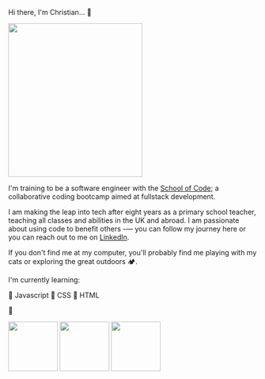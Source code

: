 Hi there, I'm Christian... 👋

<img src="https://user-images.githubusercontent.com/123087687/221354891-28eb9411-16df-453f-8c34-a80b7b90ba49.jpeg" width="271" height="310">

I'm training to be a software engineer with the [School of Code](https://www.schoolofcode.co.uk); a collaborative coding bootcamp aimed at fullstack development.

I am making the leap into tech after eight years as a primary school teacher, teaching all classes and abilities in the UK and abroad. I am passionate about using code to benefit others -— you can follow my journey here or you can reach out to me on [LinkedIn](https://www.linkedin.com/in/christianwillcox/).

If you don't find me at my computer, you'll probably find me playing with my cats or exploring the great outdoors 🏕️.

I'm currently learning:

🌱 Javascript
🌱 CSS
🌱 HTML


🤟

<img src = "![image](https://user-images.githubusercontent.com/123087687/230129996-638a9835-a2f3-4ae4-8513-3fdcbe3f3b61.png)" width="100" height="100">
<img src = "![image](https://user-images.githubusercontent.com/123087687/230130110-c1fbd578-7bb3-4b86-a979-908a9c762cb2.png)" width="100" height="100">
<img src = "![image](https://user-images.githubusercontent.com/123087687/230130352-f1a5df84-8e5c-4f90-83d2-012400fd777b.png)" width="100" height="100">


<!--
**lastcastleofbowser/lastcastleofbowser** is a ✨ _special_ ✨ repository because its `README.md` (this file) appears on your GitHub profile.

Here are some ideas to get you started:

- 🔭 I’m currently working on ...
- 🌱 I’m currently learning ...
- 👯 I’m looking to collaborate on ...
- 🤔 I’m looking for help with ...
- 💬 Ask me about ...
- 📫 How to reach me: ...
- 😄 Pronouns: ...
- ⚡ Fun fact: ...
-->
